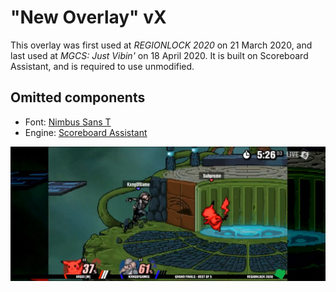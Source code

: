 # "New Overlay" vX
This overlay was first used at *REGIONLOCK 2020* on 21 March 2020, and last used at *MGCS: Just Vibin'* on 18 April 2020. It is built on Scoreboard Assistant, and is required to use unmodified.

## Omitted components
- Font: [Nimbus Sans T](https://www.myfonts.com/collections/nimbus-sans-font-urw)
- Engine: [Scoreboard Assistant](https://obsproject.com/forum/resources/scoreboard-assistant.112/)

![New Overlay vX Screenshot](ss.jpg)
